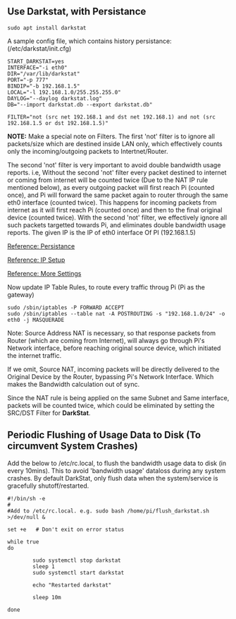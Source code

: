## Use Darkstat, with Persistance

    sudo apt install darkstat
  

A sample config file, which contains history persistance: (/etc/darkstat/init.cfg)


    START_DARKSTAT=yes
    INTERFACE="-i eth0"
    DIR="/var/lib/darkstat"
    PORT="-p 777"
    BINDIP="-b 192.168.1.5"
    LOCAL="-l 192.168.1.0/255.255.255.0"
    DAYLOG="--daylog darkstat.log"
    DB="--import darkstat.db --export darkstat.db"
    
    FILTER="not (src net 192.168.1 and dst net 192.168.1) and not (src 192.168.1.5 or dst 192.168.1.5)"


**NOTE:**  Make a special note on Filters. The first 'not' filter is to ignore all packets/size which are destined inside LAN only, which effectively counts only the incoming/outgoing packets to Intertnet/Router.

The second 'not' filter is very important to avoid double bandwidth usage reports. i.e, Without the second 'not' filter every packet destined to internet or coming from internet will be counted twice (Due to the NAT IP rule mentioned below), as every outgoing packet will first reach Pi (counted once), and Pi will forward the same packet again to router through the same eth0 interface (counted twice). This happens for incoming packets from internet as it will first reach Pi (counted once) and then to the final original device (counted twice). With the second 'not' filter, we effectively ignore all such packets targetted towards Pi, and eliminates double bandwidth usage reports. The given IP is the IP of eth0 interface Of PI (192.168.1.5)

[Reference: Persistance](https://www.mail-archive.com/debian-bugs-dist@lists.debian.org/msg781866.html)

[Reference: IP Setup](https://www.unixmen.com/darkstat-web-based-network-statistics-gatherer-2/)

[Reference: More Settings](https://www.ctrl.blog/entry/fedora-darkstat.html)


Now update IP Table Rules, to route every traffic throug Pi (Pi as the gateway)

    sudo /sbin/iptables -P FORWARD ACCEPT
    sudo /sbin/iptables --table nat -A POSTROUTING -s "192.168.1.0/24" -o eth0 -j MASQUERADE
        
Note: Source Address NAT is necessary, so that response packets from Router (which are coming from Internet), will always go through Pi's Network interface, before reaching original source device, which initiated the internet traffic.

If we omit, Source NAT, incoming packets will be directly delivered to the Original Device by the Router, bypassing Pi's Network Interface. Which makes the Bandwidth calculation out of sync.

Since the NAT rule is being applied on the same Subnet and Same interface, packets will be counted twice, which could be eliminated by setting the SRC/DST Filter for **DarkStat**.

## Periodic Flushing of Usage Data to Disk (To circumvent System Crashes)

Add the below to /etc/rc.local, to flush the bandwidth usage data to disk (in every 10mins). This to avoid 'bandwidth usage' dataloss during any system crashes.
By default DarkStat, only flush data when the system/service is gracefully shutoff/restarted.

    #!/bin/sh -e
    #
    #Add to /etc/rc.local. e.g. sudo bash /home/pi/flush_darkstat.sh >/dev/null &

    set +e   # Don't exit on error status

    while true
    do

            sudo systemctl stop darkstat
            sleep 1
            sudo systemctl start darkstat

            echo "Restarted darkstat"

            sleep 10m

    done
